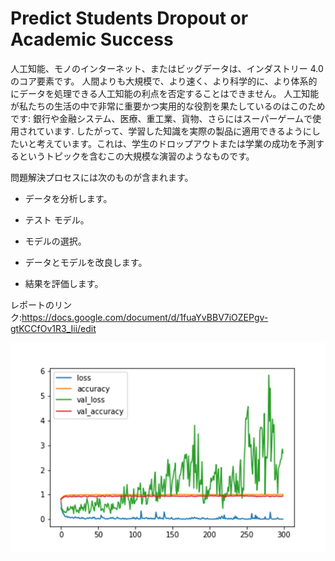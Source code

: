 # Predict Students Dropout or Academic Success
人工知能、モノのインターネット、またはビッグデータは、インダストリー 4.0 のコア要素です。 人間よりも大規模で、より速く、より科学的に、より体系的にデータを処理できる人工知能の利点を否定することはできません。 人工知能が私たちの生活の中で非常に重要かつ実用的な役割を果たしているのはこのためです: 銀行や金融システム、医療、重工業、貨物、さらにはスーパーゲームで使用されています.
したがって、学習した知識を実際の製品に適用できるようにしたいと考えています。これは、学生のドロップアウトまたは学業の成功を予測するというトピックを含むこの大規模な演習のようなものです。

問題解決プロセスには次のものが含まれます。

- データを分析します。

- テスト モデル。

- モデルの選択。

- データとモデルを改良します。

- 結果を評価します。

レポートのリンク:https://docs.google.com/document/d/1fuaYvBBV7iOZEPgv-gtKCCfOv1R3_Iii/edit

![alt text](https://github.com/trungthanhnguyen64/Predict-Students-Dropout-or-Academic-Success/blob/main/result.png)


